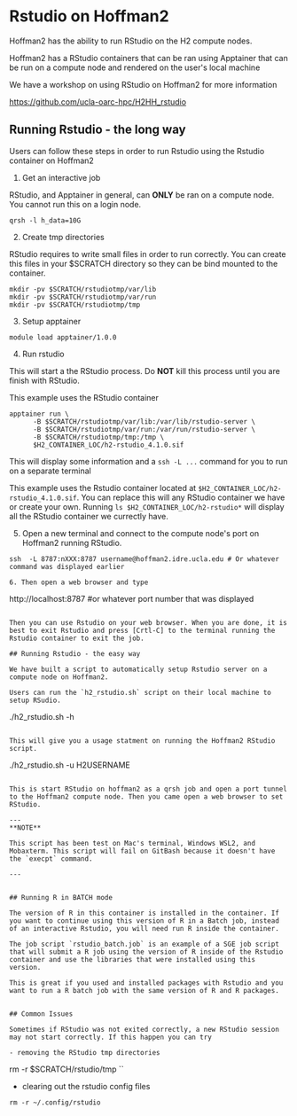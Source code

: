 # Rstudio on Hoffman2

Hoffman2 has the ability to run RStudio on the H2 compute nodes. 

Hoffman2 has a RStudio containers that can be ran using Apptainer that can be run on a compute node and rendered on the user's local machine

We have a workshop on using RStudio on Hoffman2 for more information

https://github.com/ucla-oarc-hpc/H2HH_rstudio

## Running Rstudio - the long way

Users can follow these steps in order to run Rstudio using the Rstudio container on Hoffman2


1. Get an interactive job

RStudio, and Apptainer in general, can **ONLY** be ran on a compute node. You cannot run this on a login node.

```
qrsh -l h_data=10G
```

2. Create tmp directories

RStudio requires to write small files in order to run correctly. You can create this files in your $SCRATCH directory so they can be bind mounted to the container.

```
mkdir -pv $SCRATCH/rstudiotmp/var/lib
mkdir -pv $SCRATCH/rstudiotmp/var/run
mkdir -pv $SCRATCH/rstudiotmp/tmp
```

3. Setup apptainer

```
module load apptainer/1.0.0
```

4. Run rstudio

This will start a the RStudio process. Do **NOT** kill this process until you are finish with RStudio.

This example uses the RStudio container 
```
apptainer run \
      -B $SCRATCH/rstudiotmp/var/lib:/var/lib/rstudio-server \
      -B $SCRATCH/rstudiotmp/var/run:/var/run/rstudio-server \
      -B $SCRATCH/rstudiotmp/tmp:/tmp \ 
      $H2_CONTAINER_LOC/h2-rstudio_4.1.0.sif
```
This will display some information and a `ssh -L ...` command for you to run on a separate terminal 

This example uses the Rstudio container located at `$H2_CONTAINER_LOC/h2-rstudio_4.1.0.sif`. You can replace this will any RStudio container we have or create your own. Running `ls $H2_CONTAINER_LOC/h2-rstudio*` will display all the RStudio container we currectly have.


5. Open a new terminal and connect to the compute node's port on Hoffman2 running RStudio. 

```
ssh  -L 8787:nXXX:8787 username@hoffman2.idre.ucla.edu # Or whatever command was displayed earlier 

6. Then open a web browser and type

```
http://localhost:8787 #or whatever port number that was displayed
```

Then you can use Rstudio on your web browser. When you are done, it is best to exit Rstudio and press [Crtl-C] to the terminal running the Rstudio container to exit the job.

## Running Rstudio - the easy way

We have built a script to automatically setup Rstudio server on a compute node on Hoffman2.
 
Users can run the `h2_rstudio.sh` script on their local machine to setup RSudio.

```
./h2_rstudio.sh -h
```

This will give you a usage statment on running the Hoffman2 RStudio script.

```
./h2_rstudio.sh -u H2USERNAME
```

This is start RStudio on hoffman2 as a qrsh job and open a port tunnel to the Hoffman2 compute node. Then you came open a web browser to set RStudio.

---
**NOTE**

This script has been test on Mac's terminal, Windows WSL2, and Mobaxterm. This script will fail on GitBash because it doesn't have the `execpt` command.
 
---


## Running R in BATCH mode

The version of R in this container is installed in the container. If you want to continue using this version of R in a Batch job, instead of an interactive Rstudio, you will need run R inside the container.

The job script `rstudio_batch.job` is an example of a SGE job script that will submit a R job using the version of R inside of the Rstudio container and use the libraries that were installed using this version.

This is great if you used and installed packages with Rstudio and you want to run a R batch job with the same version of R and R packages.


## Common Issues

Sometimes if RStudio was not exited correctly, a new RStudio session may not start correctly. If this happen you can try

- removing the RStudio tmp directories

```
rm -r $SCRATCH/rstudio/tmp
``

- clearing out the rstudio config files

```
rm -r ~/.config/rstudio
```


